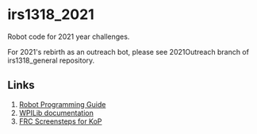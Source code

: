 # irs1318_2021

Robot code for 2021 year challenges.

For 2021's rebirth as an outreach bot, please see 2021Outreach branch of irs1318_general repository.

## Links
1. [Robot Programming Guide](/Robot%20Programming%20Guide.md)
2. [WPILib documentation](https://docs.wpilib.org)
3. [FRC Screensteps for KoP](https://wpilib.screenstepslive.com/s/4485) 
